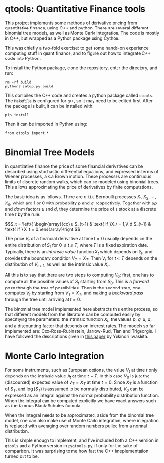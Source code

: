 # qtools: Quantitative Finance tools

This project implements some methods of derivative pricing from quantitative finance, using C++ and python. There are several different binomial tree models, as well as Monte Carlo integration. The code is mostly in C++, but wrapped as a Python package using Cython. 

This was chiefly a two-fold exercise: to get some hands-on experience computing stuff in quant finance, and to figure out how to integrate C++ code into Python.

To install the Python package, clone the repository, enter the directory, and run:

```
rm -rf build
python3 setup.py build
```

This compiles the C++ code and creates a python package called `qtools`. The `Makefile` is configured for `g++`, so it may need to be edited first. After the package is built, it can be installed with:

```
pip install .
```

Then it can be imported in Python using:

```
from qtools import *
```

#  Binomial Tree Models

In quantitative finance the price of some financial derivatives can be described using stochastic differential equations, and expressed in terms of Wiener processes, a.k.a Brown motion. These processes are
continuous limits of discrete random walks, which can be modeled using binomial trees. This allows approximating the price of derivatives by finite computations.

The basic idea is as follows. There are $n$ i.i.d Bernoulli processes $X_1,X_2,\cdots, X_n$, which are $1$ or $0$ with probability $p$ and $q$, respectively. Together with _up_ and _down_ factors $u$ and $d$, they determine the
price of a stock at a discrete time $t$ by the rule:

$$S_t = \left\\{ \begin{array}{cc} u S_{t-1} & \text{ if }X_t = 1,\\\\ d S_{t-1} & \text{ if } X_t = 0.\end{array}\right.$$

The price $V_{t}$ of a financial derivative at time $t=0$ usually depends on the entire distribution of $S_t$ for $0 \leq t \leq T$, where $T$ is a fixed expiration date. Typically, there is an _intrinsic value_ function $X_t$ which depends on $S_t$, and provides the boundary condition $V_T = X_T$. Then $V_t$ for $t < T$ depends on the distribution of $V_{t+1}$, as well as the intrinsic value $X_t$.

All this is to say that there are two steps to computing $V_0$: first, one has to compute all the possible values of $S_t$ starting from $S_0$. This is a _forward pass_ through the tree of possibilities. Then in the second step, one computes $V_t$ by starting from $V_T = X_T$, and making a _backward pass_ through the tree until arriving at $t=0$. 

The binomial tree model implemented here abstracts this entire process, so that different models from the literature can be computed easily by specifiying the parameters: the intrinsic function $X_t$, the values $p$, $q$, $u$, $d$, and a discounting factor that depends on interest rates. The models so far implemented are: Cox-Ross-Rubinstein, Jarrow-Rud, Tian and Trigeorgis. I have followed the descriptions given in <a href=https://quant.opengamma.io/Tree-Option-Pricing-Model.pdf>this paper</a> by Yukinori Iwashita.

# Monte Carlo Integration

For some instruments, such as European options, the value $V_t$ at time $t$ only depends on the intrinsic value $X_t$ at time $t=T$. In this case $V_0$ is just the (discounted) expected value of $V_T = X_T$ at time $t=0$.
Since $X_T$ is a function of $S_T$, and $\log (S_T)$ is asssumed to be normally distributed, $V_0$ can be expressed as an integral against the normal probability distribution function. When the integral can be computed explicitly we have exact answers such as the famous Black-Scholes formula.

When the integral needs to be approximated, aside from the binomial tree model, one can also make use of Monte Carlo integration, where integration is replaced with averaging over random numbers pulled from a normal distribution.

This is simple enough to implement, and I've included both a C++ version in `qtools` and a Python version in `pyqtools.py`, if only for the sake of comparison. It was surprising to me how fast the C++ imeplementation turned out to be.
